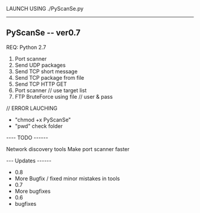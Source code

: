 
LAUNCH USING ./PyScanSe.py

------------------------------
 PyScanSe -- ver0.7
------------------------------

REQ:
Python 2.7

1. Port scanner
2. Send UDP packages
3. Send TCP short message
4. Send TCP package from file
5. Send TCP HTTP GET
6. Port scanner // use target list
7. FTP BruteForce using file // user & pass 

// 	ERROR LAUCHING
 - "chmod +x PyScanSe"
 - "pwd" check folder

---- TODO ------

Network discovery tools
Make port scanner faster

--- Updates ------
- 0.8
 - More Bugfix / fixed minor mistakes in tools
- 0.7
 - More bugfixes
- 0.6
 - bugfixes

